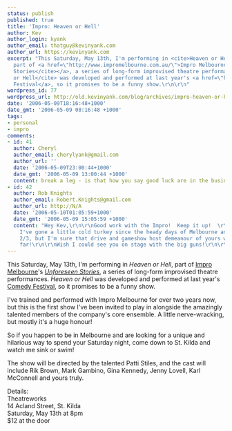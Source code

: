 ```yaml
---
status: publish
published: true
title: 'Impro: Heaven or Hell'
author: Kev
author_login: kyank
author_email: thatguy@kevinyank.com
author_url: https://kevinyank.com
excerpt: "This Saturday, May 13th, I'm performing in <cite>Heaven or Hell</cite>,
  part of <a href=\"http://www.impromelbourne.com.au/\">Impro Melbourne</a>'s <a href=\"http://www.impromelbourne.com.au/Feature.php?page=Shows&Category=All&ContentID=90\"><cite>Unforeseen
  Stories</cite></a>, a series of long-form improvised theatre performances. <cite>Heaven
  or Hell</cite> was developed and performed at last year's <a href=\"http://comedyfestival.com.au/\">Comedy
  Festival</a>, so it promises to be a funny show.\r\n\r\n"
wordpress_id: 77
wordpress_url: http://old.kevinyank.com/blog/archives/impro-heaven-or-hell/
date: '2006-05-09T18:16:48+1000'
date_gmt: '2006-05-09 08:16:48 +1000'
tags:
- personal
- impro
comments:
- id: 41
  author: Cheryl
  author_email: cherylyank@gmail.com
  author_url: ''
  date: '2006-05-09T23:00:44+1000'
  date_gmt: '2006-05-09 13:00:44 +1000'
  content: break a leg - is that how you say good luck are in the business?
- id: 42
  author: Rob Knights
  author_email: Robert.Knights@gmail.com
  author_url: http://N/A
  date: '2006-05-10T01:05:59+1000'
  date_gmt: '2006-05-09 15:05:59 +1000'
  content: "Hey Kev,\r\n\r\nGood work with the Impro!  Keep it up!  \r\n\r\nI'm afraid
    I've gone a little cold turkey since the heady days of Melbourne and Foundation
    2/3, but I'm sure that drive and gameshow host demeanour of yours will take you
    far!\r\n\r\nWish I could see you on stage with the big guns!\r\n\r\nCheers,\r\nRob."
---
```

<p>This Saturday, May 13th, I'm performing in <cite>Heaven or Hell</cite>, part of <a href="http://www.impromelbourne.com.au/">Impro Melbourne</a>'s <a href="http://www.impromelbourne.com.au/Feature.php?page=Shows&Category=All&ContentID=90"><cite>Unforeseen Stories</cite></a>, a series of long-form improvised theatre performances. <cite>Heaven or Hell</cite> was developed and performed at last year's <a href="http://comedyfestival.com.au/">Comedy Festival</a>, so it promises to be a funny show.</p>
<p><a id="more"></a><a id="more-77"></a>I've trained and performed with Impro Melbourne for over two years now, but this is the first show I've been invited to play in alongside the amazingly talented members of the company's core ensemble. A little nerve-wracking, but mostly it's a huge honour!</p>
<p>So if you happen to be in Melbourne and are looking for a unique and hilarious way to spend your Saturday night, come down to St. Kilda and watch me sink or swim!</p>
<p>The show will be directed by the talented Patti Stiles, and the cast will include <span class="postbody">Rik Brown, </span><span class="postbody">Mark Gambino, </span><span class="postbody">Gina Kennedy, </span><span class="postbody">Jenny Lovell, Karl McConnell and yours truly.</span></p>
<p>Details:<br />
Theatreworks<br />
14 Acland Street, St. Kilda<br />
Saturday, May 13th at 8pm<br />
$12 at the door</p>
